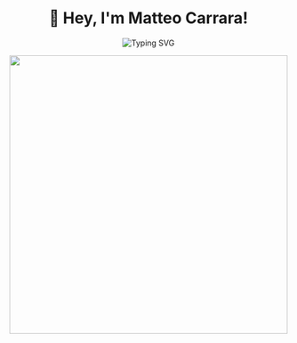 <h1 align="center">🚀 Hey, I'm Matteo Carrara!</h1>

<p align="center">
  <img src="https://readme-typing-svg.herokuapp.com?size=22&duration=4000&color=FFA500&center=true&vCenter=true&multiline=true&width=600&height=50&lines=DevOps+%7C+Cloud+%7C+IoT+Security+%7C+React+Native+Lover" alt="Typing SVG">
</p>

<p align="center">
  <img src="https://github.com/GianlucaBazzoli/GianlucaBazzoli/blob/main/assets/cool-animation.gif" width="500px">
</p>
